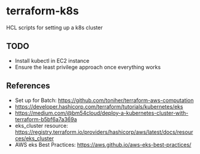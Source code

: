 # terraform-k8s
HCL scripts for setting up a k8s cluster

## TODO

* Install kubectl in EC2 instance
* Ensure the least privilege approach once everything works

## References

* Set up for Batch: https://github.com/toniher/terraform-aws-computation
* https://developer.hashicorp.com/terraform/tutorials/kubernetes/eks
* https://medium.com/@bm54cloud/deploy-a-kubernetes-cluster-with-terraform-b5bf6a7a369a
* eks_cluster resource: https://registry.terraform.io/providers/hashicorp/aws/latest/docs/resources/eks_cluster
* AWS eks Best Practices: https://aws.github.io/aws-eks-best-practices/
